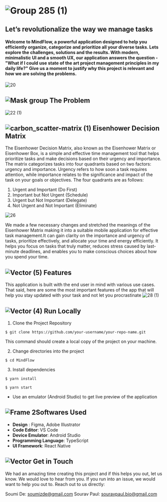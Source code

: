 # ![Group 285 (1)](https://github.com/swap019/Mindflow/assets/104732379/7ea77197-376c-4e2d-875a-13650448385f)
## Let’s revolutionalize the way we manage tasks
#### Welcome to MindFlow, a powerful application designed to help you efficiently organize, categorize and prioritize all your diverse tasks. Lets explore the challenges, solutions and the results. With modern, minimalistic UI and a smooth UX, our application answers the question - "What if I could use state of the art project management principles in my daily life?" Give us a moment to justify why this project is relevant and how we are solving the problems.

![20](https://github.com/swap019/Mindflow/assets/104732379/882f4498-c70b-4e20-b0ef-55e192780ea9)

## ![Mask group](https://github.com/swap019/Mindflow/assets/104732379/f3a39e6d-11e5-42c2-9883-fc1b90a0f6da)   The Problem 

![22 (1)](https://github.com/swap019/Mindflow/assets/104732379/56060850-2110-49b4-8978-ed968b128be3)

## ![carbon_scatter-matrix (1)](https://github.com/soumizde/Mindflow/assets/104732379/9aa5d0e6-8c62-481d-a1ce-e54649385087) Eisenhower Decision Matrix
The Eisenhower Decision Matrix, also known as the Eisenhower Matrix or Eisenhower Box, is a simple and effective time management tool that helps prioritize tasks and make decisions based on their urgency and importance. The matrix categorizes tasks into four quadrants based on two factors: urgency and importance. Urgency refers to how soon a task requires attention, while importance relates to the significance and impact of the task on your goals or objectives. The four quadrants are as follows:
1. Urgent and Important (Do First)
2. Important but Not Urgent (Schedule)
3. Urgent but Not Important (Delegate)
4. Not Urgent and Not Important (Eliminate)

![26](https://github.com/swap019/Mindflow/assets/104732379/171b1a8a-580a-4ef7-996c-da33d64df615)

We made a few necessary changes and stretched the meanings of the Eisenhower Matrix making it into a suitable mobile application for effective task management.It can gain clarity on the importance and urgency of tasks, prioritize effectively, and allocate your time and energy efficiently. It helps you focus on tasks that truly matter, reduces stress caused by last-minute deadlines, and enables you to make conscious choices about how you spend your time.

## ![Vector (5)](https://github.com/soumizde/Mindflow/assets/104732379/b8954409-5cd8-4949-bb29-34ee3914dc74) Features 
This application is built with the end user in mind with various use cases. That said, here are some the most important features of the app that will help you stay updated with your task and not let you procrastinate
![28 (1)](https://github.com/soumizde/Mindflow/assets/104732379/885fafc0-356e-476c-8151-986077ab075f)

## ![Vector (4)](https://github.com/soumizde/Mindflow/assets/104732379/c8a8ba9b-0575-47fe-9af0-8245884576b8) Run Locally
1. Clone the Project Repository 

<pre><code>$ git clone https://github.com/your-username/your-repo-name.git</code></pre>

This command should create a local copy of the project on your machine.

2. Change directories into the project

<pre><code>$ cd MindFlow</code></pre>

3. Install dependencies

<pre><code>$ yarn install</code></pre>
<pre><code>$ yarn start</code></pre>
   
* Use an emulator (Android Studio) to get live preview of the application

## ![Frame 2](https://github.com/soumizde/Mindflow/assets/104732379/65f3141d-ec10-40a6-a378-df7ff45e6bcc)Softwares Used

- **Design** : Figma, Adobe Illustrator
- **Code Editor**: VS Code
- **Device Emulator**: Android Studio
- **Programming Language**: TypeScript
- **UI Framework**: React Native


## ![Vector](https://github.com/swap019/Mindflow/assets/104732379/56a0fb9c-d565-44b1-9e42-6ba29fbfe446) Get in Touch
We had an amazing time creating this project and if this helps you out, let us know. We would love to hear from you. If you run into an issue, we would want to help you out to. Reach out to us directly:

Soumi De: soumizde@gmail.com
Sourav Paul: souravpaul.bio@gmail.com


 





